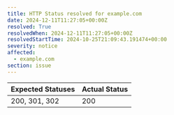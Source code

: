 ```yaml
---
title: HTTP Status resolved for example.com
date: 2024-12-11T11:27:05+00:00Z
resolved: True
resolvedWhen: 2024-12-11T11:27:05+00:00Z
resolvedStartTime: 2024-10-25T21:09:43.191474+00:00
severity: notice
affected:
  - example.com
section: issue
---
```


| Expected Statuses | Actual Status  |
|-------------------|----------------|
| 200, 301, 302 | 200 |
